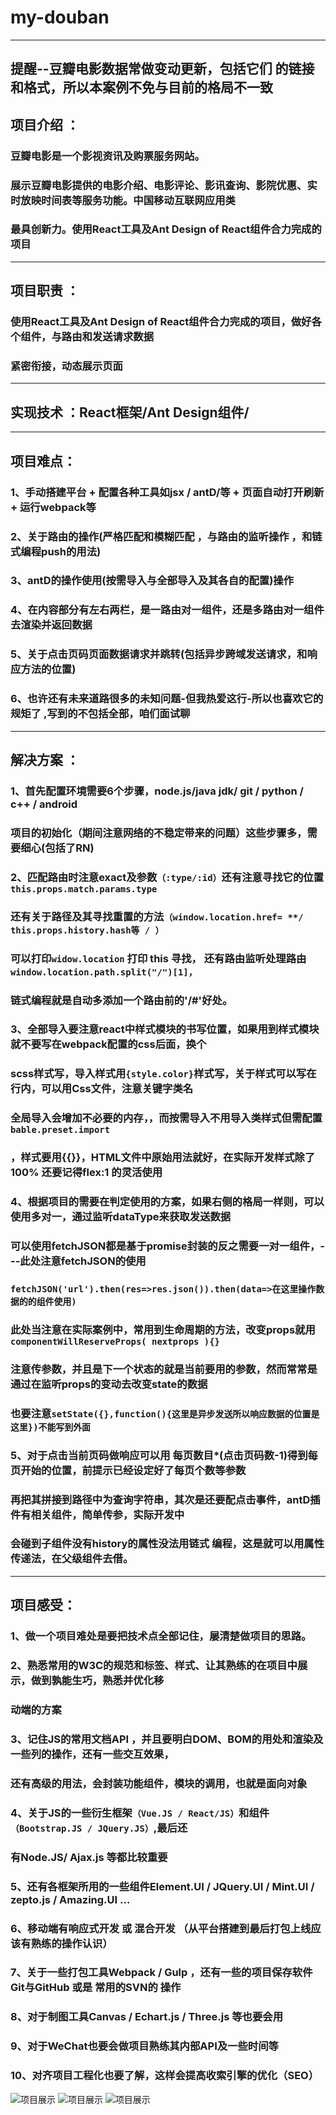 
# **my-douban**
-------  
**提醒--豆瓣电影数据常做变动更新，包括它们 的链接和格式，所以本案例不免与目前的格局不一致**
-------
## 项目介绍 ：
###    豆瓣电影是一个影视资讯及购票服务网站。
###    展示豆瓣电影提供的电影介绍、电影评论、影讯查询、影院优惠、实时放映时间表等服务功能。中国移动互联网应用类
###    最具创新力。使用React工具及Ant Design of React组件合力完成的项目
------
## 项目职责 ：
###	   使用React工具及Ant Design of React组件合力完成的项目，做好各个组件，与路由和发送请求数据
###	   紧密衔接，动态展示页面
------
## 实现技术 ：React框架/Ant Design组件/
-----
## 项目难点：
###    1、手动搭建平台  +  配置各种工具如jsx / antD/等  + 页面自动打开刷新  +  运行webpack等
###	   2、关于路由的操作(严格匹配和模糊匹配 ，与路由的监听操作 ，和链式编程push的用法)
###	   3、antD的操作使用(按需导入与全部导入及其各自的配置)操作
###	   4、在内容部分有左右两栏，是一路由对一组件，还是多路由对一组件去渲染并返回数据
###    5、关于点击页码页面数据请求并跳转(包括异步跨域发送请求，和响应方法的位置)
###	   6、也许还有未来道路很多的未知问题-但我热爱这行-所以也喜欢它的规矩了 ,写到的不包括全部，咱们面试聊 
-----
## 解决方案 ：
###     1、首先配置环境需要6个步骤，node.js/java jdk/ git / python / c++ / android
###			项目的初始化（期间注意网络的不稳定带来的问题）这些步骤多，需要细心(包括了RN)
###		2、匹配路由时注意exact及参数`（:type/:id）`还有注意寻找它的位置 `this.props.match.params.type`
###			还有关于路径及其寻找重置的方法`（window.location.href= **/ this.props.history.hash等 / ）`
###			可以打印`widow.location`  打印 this  寻找，  还有路由监听处理路由` window.location.path.split("/")[1]，`
###			链式编程就是自动多添加一个路由前的'/#'好处。
###		3、全部导入要注意react中样式模块的书写位置，如果用到样式模块就不要写在webpack配置的css后面，换个
###			scss样式写，导入样式用`{style.color}`样式写，关于样式可以写在行内，可以用Css文件，注意关键字类名
###			全局导入会增加不必要的内存，，而按需导入不用导入类样式但需配置`bable.preset.import`
###			，样式要用{{}}，HTML文件中原始用法就好，在实际开发样式除了100%  还要记得flex:1 的灵活使用
###		4、根据项目的需要在判定使用的方案，如果右侧的格局一样则，可以使用多对一，通过监听dataType来获取发送数据
###			可以使用fetchJSON都是基于promise封装的反之需要一对一组件，---此处注意fetchJSON的使用
###			`fetchJSON('url').then(res=>res.json()).then(data=>在这里操作数据的的组件使用)`
###			此处当注意在实际案例中，常用到生命周期的方法，改变props就用`componentWillReserveProps( nextprops ){}`
###			注意传参数，并且是下一个状态的就是当前要用的参数，然而常常是通过在监听props的变动去改变state的数据
###			也要注意`setState({},function(){这里是异步发送所以响应数据的位置是这里})不能写到外面`
###     5、对于点击当前页码做响应可以用  每页数目*(点击页码数-1)得到每页开始的位置，前提示已经设定好了每页个数等参数
###        再把其拼接到路径中为查询字符串，其次是还要配点击事件，antD插件有相关组件，简单传参，实际开发中
###        会碰到子组件没有history的属性没法用链式 编程，这是就可以用属性传递法，在父级组件去借。
-----
## 项目感受：
###  1、做一个项目难处是要把技术点全部记住，屡清楚做项目的思路。
###	 2、熟悉常用的W3C的规范和标签、样式、让其熟练的在项目中展示，做到孰能生巧，熟悉并优化移
###	 	动端的方案
###	 3、记住JS的常用文档API ，并且要明白DOM、BOM的用处和渲染及一些列的操作，还有一些交互效果，
###	 还有高级的用法，会封装功能组件，模块的调用，也就是面向对象
###	 4、关于JS的一些衍生框架`（Vue.JS / React/JS）`和组件`（Bootstrap.JS / JQuery.JS）`,最后还
###	 有Node.JS/ Ajax.js 等都比较重要
###	 5、还有各框架所用的一些组件Element.UI / JQuery.UI / Mint.UI / zepto.js / Amazing.UI ...
###	 6、移动端有响应式开发 或 混合开发 （从平台搭建到最后打包上线应该有熟练的操作认识）
###	 7、关于一些打包工具Webpack / Gulp ，还有一些的项目保存软件Git与GitHub 或是 常用的SVN的 操作
###	 8、对于制图工具Canvas / Echart.js / Three.js 等也要会用
###	 9、对于WeChat也要会做项目熟练其内部API及一些时间等
###	 10、对齐项目工程化也要了解，这样会提高收索引擎的优化（SEO）

![项目展示](./src/images/案例电影.jpg)
![项目展示](./src/images/难点1.jpg)
![项目展示](./src/images/详情1.jpg)


